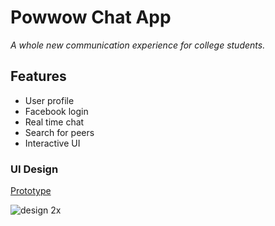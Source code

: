 # Powwow Chat App

*A whole new communication experience for college students.*

## Features

- User profile
- Facebook login
- Real time chat
- Search for peers
- Interactive UI


### UI Design 

[Prototype](https://invis.io/TN6C7APQM)

![design 2x](https://cloud.githubusercontent.com/assets/12258850/13658130/54d9310e-e642-11e5-80fd-a8fc40b4ba3a.png)
